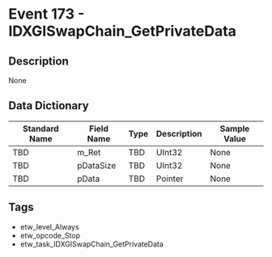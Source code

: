 # Event 173 - IDXGISwapChain_GetPrivateData

## Description
None

## Data Dictionary
|Standard Name|Field Name|Type|Description|Sample Value|
|---|---|---|---|---|
|TBD|m_Ret|TBD|UInt32|None|None|
|TBD|pDataSize|TBD|UInt32|None|None|
|TBD|pData|TBD|Pointer|None|None|

## Tags
* etw_level_Always
* etw_opcode_Stop
* etw_task_IDXGISwapChain_GetPrivateData